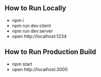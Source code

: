 ## How to Run Locally

- npm i
- npm run dev:client
- npm run dev:server
- open http://localhost:1234

## How to Run Production Build

- npm start
- open http://localhost:3000
